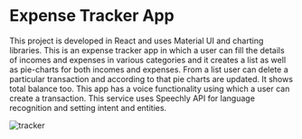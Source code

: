 # Expense Tracker App

This project is developed in React and uses Material UI and charting libraries.
This is an expense tracker app in which a user can fill the details of incomes and expenses in various categories and it creates a list as well as pie-charts for both incomes and expenses. From a list user can delete a particular transaction and according to that pie charts are updated. It shows total balance too. 
This app has a voice functionality using which a user can create a transaction. This service uses Speechly API for language recognition and setting intent and entities.

![tracker](https://user-images.githubusercontent.com/66625005/109349170-86b1df00-789b-11eb-86a1-75dafceb1544.gif)

